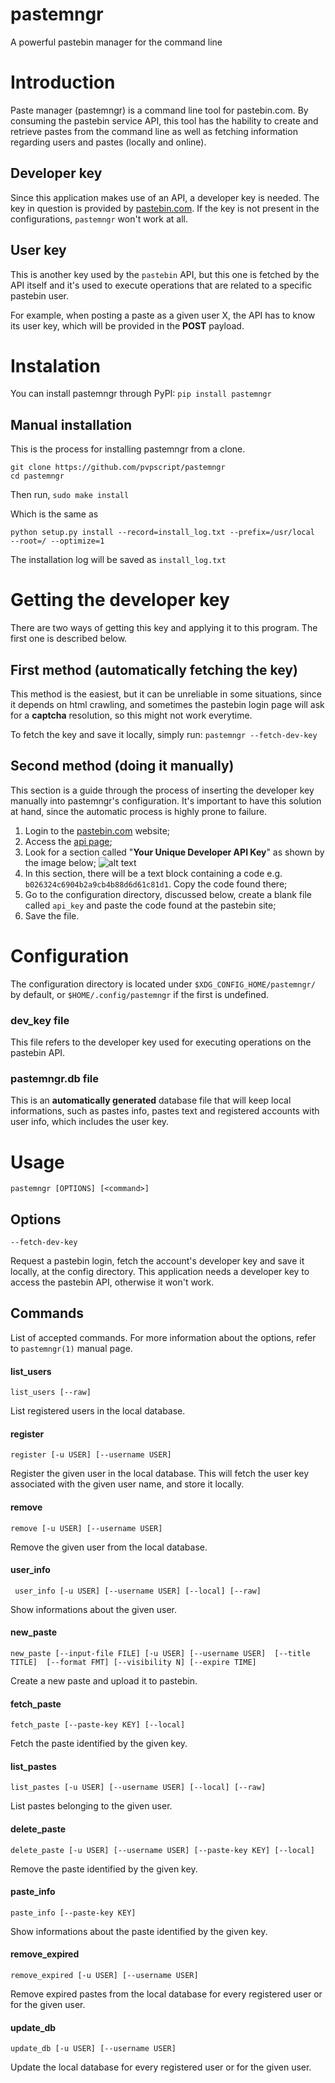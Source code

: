# pastemngr
A powerful pastebin manager for the command line

# Introduction
Paste manager (pastemngr) is a command line tool for pastebin.com. By consuming
the pastebin service API, this tool has the hability to create and retrieve
pastes from the command line as well as fetching information regarding users
and pastes (locally and online).

## Developer key
Since this application makes use of an API, a developer key is needed. The key
in question is provided by [pastebin.com](pastebin.com).
If the key is not present in the configurations, `pastemngr` won't work
at all.

## User key
This is another key used by the `pastebin` API, but this one is fetched by
the API itself and it's used to execute operations that are related to a
specific pastebin user.

For example, when posting a paste as a given user X, the API has to know its
user key, which will be provided in the **POST** payload.

# Instalation
You can install pastemngr through PyPI: `pip install pastemngr`

## Manual installation
This is the process for installing pastemngr from a clone.
```
git clone https://github.com/pvpscript/pastemngr
cd pastemngr
```

Then run,
`sudo make install`

Which is the same as
```
python setup.py install --record=install_log.txt --prefix=/usr/local
--root=/ --optimize=1
```

The installation log will be saved as `install_log.txt`

# Getting the developer key
There are two ways of getting this key and applying it to this program.
The first one is described below.

## First method (automatically fetching the key)
This method is the easiest, but it can be unreliable in some situations, since
it depends on html crawling, and sometimes the pastebin login page will ask
for a **captcha** resolution, so this might not work everytime.

To fetch the key and save it locally, simply run:
`pastemngr --fetch-dev-key`

## Second method (doing it manually)
This section is a guide through the process of inserting the developer
key manually into pastemngr's configuration. It's important to have this
solution at hand, since the automatic process is highly prone to failure.

1. Login to the [pastebin.com](https://www.pastebin.com) website;
2. Access the [api page](https://pastebin.com/api);
3. Look for a section called "**Your Unique Developer API Key**" as shown
by the image below;
![alt text][api-example]
4. In this section, there will be a text block containing a code
e.g. `b026324c6904b2a9cb4b88d6d61c81d1`. Copy the code found there;
5. Go to the configuration directory, discussed below, create a blank
file called `api_key` and paste the code found at the pastebin site;
6. Save the file.

[api-example]: https://i.imgur.com/ub52AWL.png "API key example"

# Configuration
The configuration directory is located under `$XDG_CONFIG_HOME/pastemngr/`
by default, or `$HOME/.config/pastemngr` if the first is undefined.

### dev\_key file
This file refers to the developer key used for executing operations on the
pastebin API.

### pastemngr.db file
This is an **automatically generated** database file that will keep local
informations, such as pastes info, pastes text and registered accounts with
user info, which includes the user key. 

# Usage
`pastemngr [OPTIONS] [<command>]`

## Options
`--fetch-dev-key`

Request a pastebin login, fetch the account's developer key and save  it
locally, at the config directory. This application needs a developer key to
access the pastebin API, otherwise it won't work.

## Commands
List of accepted commands. For more information about the options, refer to
`pastemngr(1)` manual page.

#### list\_users
`list_users [--raw]`

List registered users in the local database.

#### register
`register [-u USER] [--username USER]`

Register the given user in the local database. This will fetch the user key
associated with the given user name, and store it locally.

#### remove 
`remove [-u USER] [--username USER]`

Remove the given user from the local database.

#### user\_info
` user_info [-u USER] [--username USER] [--local] [--raw]`

Show informations about the given user.

#### new\_paste
`new_paste [--input-file FILE] [-u USER] [--username USER]  [--title TITLE]  [--format FMT] [--visibility N] [--expire TIME]`

Create a new paste and upload it to pastebin.

#### fetch\_paste
`fetch_paste [--paste-key KEY] [--local]`

Fetch the paste identified by the given key.

#### list\_pastes
`list_pastes [-u USER] [--username USER] [--local] [--raw]`

List pastes belonging to the given user.

#### delete\_paste
`delete_paste [-u USER] [--username USER] [--paste-key KEY] [--local]`

Remove the paste identified by the given key.

#### paste\_info
`paste_info [--paste-key KEY]`

Show informations about the paste identified by the given key.

#### remove\_expired
`remove_expired [-u USER] [--username USER]`

Remove  expired  pastes  from the local database for every registered user or
for the given user.

#### update\_db
`update_db [-u USER] [--username USER]`

Update the local database for every registered user or for the given user.
